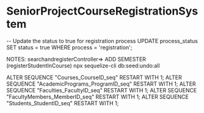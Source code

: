 # SeniorProjectCourseRegistrationSystem

-- Update the status to true for registration process
UPDATE process_status
SET status = true
WHERE process = 'registration';


NOTES:
searchandregisterController=> ADD SEMESTER (registerStudentInCourse)
npx sequelize-cli db:seed:undo:all

ALTER SEQUENCE "Courses_CourseID_seq" RESTART WITH 1;
ALTER SEQUENCE "AcademicPrograms_ProgramID_seq" RESTART WITH 1;
ALTER SEQUENCE "Faculties_FacultyID_seq" RESTART WITH 1;
ALTER SEQUENCE "FacultyMembers_MemberID_seq" RESTART WITH 1;
ALTER SEQUENCE "Students_StudentID_seq" RESTART WITH 1;